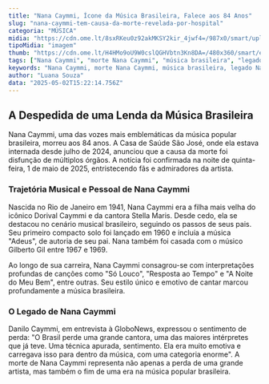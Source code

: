```yaml
---
title: "Nana Caymmi, Ícone da Música Brasileira, Falece aos 84 Anos"
slug: "nana-caymmi-tem-causa-da-morte-revelada-por-hospital"
categoria: "MÚSICA"
midia: "https://cdn.ome.lt/8sxRKeu0z92akMKSY2kir_4jwf4=/987x0/smart/uploads/conteudo/fotos/OMELETE_CAPA_-_2025-05-02T113118.544.png"
tipoMidia: "imagem"
thumb: "https://cdn.ome.lt/H4HMo9oU9W0cslQGHVbtn3Kn8DA=/480x360/smart/extras/conteudos/omelete_THUMB_-_2025-05-02T113103.659.png"
tags: ["Nana Caymmi", "morte Nana Caymmi", "música brasileira", "legado Nana Caymmi", "Casa de Saúde São José"]
keywords: "Nana Caymmi, morte Nana Caymmi, música brasileira, legado Nana Caymmi, Casa de Saúde São José"
author: "Luana Souza"
data: "2025-05-02T15:22:14.756Z"
---
```


## A Despedida de uma Lenda da Música Brasileira

Nana Caymmi, uma das vozes mais emblemáticas da música popular brasileira, morreu aos 84 anos. A Casa de Saúde São José, onde ela estava internada desde julho de 2024, anunciou que a causa da morte foi disfunção de múltiplos órgãos. A notícia foi confirmada na noite de quinta-feira, 1 de maio de 2025, entristecendo fãs e admiradores da artista.

### Trajetória Musical e Pessoal de Nana Caymmi

Nascida no Rio de Janeiro em 1941, Nana Caymmi era a filha mais velha do icônico Dorival Caymmi e da cantora Stella Maris. Desde cedo, ela se destacou no cenário musical brasileiro, seguindo os passos de seus pais. Seu primeiro compacto solo foi lançado em 1960 e incluía a música "Adeus", de autoria de seu pai. Nana também foi casada com o músico Gilberto Gil entre 1967 e 1969.

Ao longo de sua carreira, Nana Caymmi consagrou-se com interpretações profundas de canções como "Só Louco", "Resposta ao Tempo" e "A Noite do Meu Bem", entre outras. Seu estilo único e emotivo de cantar marcou profundamente a música brasileira.

### O Legado de Nana Caymmi

Danilo Caymmi, em entrevista à GloboNews, expressou o sentimento de perda: "O Brasil perde uma grande cantora, uma das maiores intérpretes que já teve. Uma técnica apurada, sentimento. Ela era muito emotiva e carregava isso para dentro da música, com uma categoria enorme". A morte de Nana Caymmi representa não apenas a perda de uma grande artista, mas também o fim de uma era na música popular brasileira.